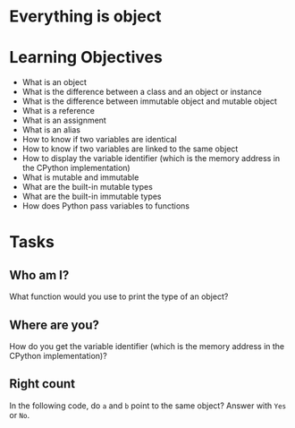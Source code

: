 # Everything is object

# Learning Objectives

* What is an object
* What is the difference between a class and an object or instance
* What is the difference between immutable object and mutable object
* What is a reference
* What is an assignment
* What is an alias
* How to know if two variables are identical
* How to know if two variables are linked to the same object
* How to display the variable identifier (which is the memory address in the CPython implementation)
* What is mutable and immutable
* What are the built-in mutable types
* What are the built-in immutable types
* How does Python pass variables to functions

# Tasks

## Who am I?

What function would you use to print the type of an object?

## Where are you?

How do you get the variable identifier (which is the memory address in the CPython implementation)?

## Right count

In the following code, do `a` and `b` point to the same object? Answer with `Yes` or `No`.
